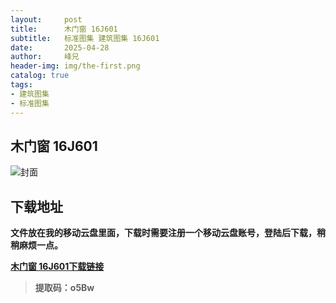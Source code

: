 ```yaml
---
layout:     post
title:      木门窗 16J601
subtitle:   标准图集 建筑图集 16J601
date:       2025-04-28
author:     峰兄
header-img: img/the-first.png
catalog: true
tags:
- 建筑图集
- 标准图集
---
```

## 木门窗 16J601
![封面](https://pic1.imgdb.cn/item/680ed81158cb8da5c8d09fbc.jpg)

## 下载地址 ##
**文件放在我的移动云盘里面，下载时需要注册一个移动云盘账号，登陆后下载，稍稍麻烦一点。**  
  
[**木门窗 16J601下载链接**](https://caiyun.139.com/m/i?105CqS1xW8qJQ)

> **提取码：o5Bw**
